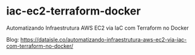 # iac-ec2-terraform-docker
Automatizando Infraestrutura AWS EC2 via IaC com Terraform no Docker

Blog: https://dataisle.co/automatizando-infraestrutura-aws-ec2-via-iac-com-terraform-no-docker/
